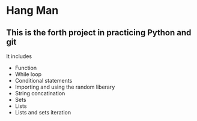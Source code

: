 # Hang Man
This is the forth project in practicing Python and git
---------------------------------------------
It includes
- Function
- While loop
- Conditional statements
- Importing and using the random liberary
- String concatination
- Sets
- Lists
- Lists and sets iteration